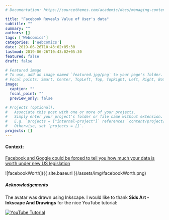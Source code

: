 ```yaml
---
# Documentation: https://sourcethemes.com/academic/docs/managing-content/

title: "Facebook Reveals Value of User's data"
subtitle: ""
summary: ""
authors: []
tags: ['Webcomics']
categories: ['Webcomics']
date: 2019-06-26T10:43:02+05:30
lastmod: 2019-06-26T10:43:02+05:30
featured: false
draft: false

# Featured image
# To use, add an image named `featured.jpg/png` to your page's folder.
# Focal points: Smart, Center, TopLeft, Top, TopRight, Left, Right, BottomLeft, Bottom, BottomRight.
image:
  caption: ""
  focal_point: ""
  preview_only: false

# Projects (optional).
#   Associate this post with one or more of your projects.
#   Simply enter your project's folder or file name without extension.
#   E.g. `projects = ["internal-project"]` references `content/project/deep-learning/index.md`.
#   Otherwise, set `projects = []`.
projects: []
---
```


#### Context:
[Facebook and Google could be forced to tell you how much your data is worth under new US legislation](https://www.businessinsider.com/facebook-and-google-could-reveal-value-of-data-2019-6?r=US&IR=T)


![facebookWorth]({{ site.baseurl }}/assets/img/facebookWorth.png)


##### Acknowledgements
The avatar was drawn using Inkscape. I would like to thank **Sids Art - Inkscape And Drawings** for the nice YouTube tutorial:  

[![YouTube Tutorial](https://img.youtube.com/vi/L9cVUTrXPMw/0.jpg)](https://www.youtube.com/watch?v=L9cVUTrXPMw)

